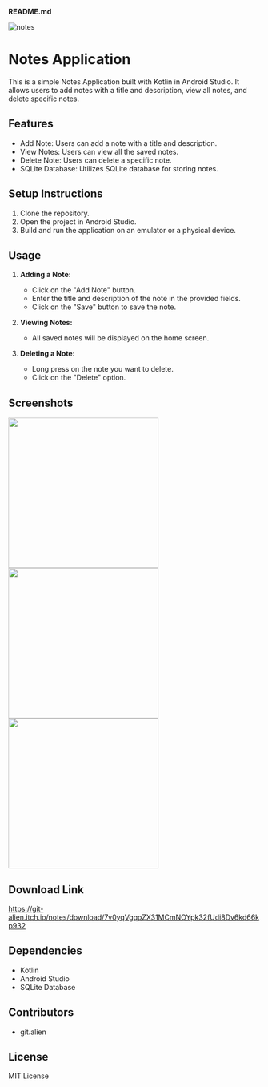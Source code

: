 **README.md**

![notes](https://github.com/Vishal8700/Notes-App/assets/97828106/1698937d-fc5b-4ea4-bb3d-041cfd3a3470)

# Notes Application

This is a simple Notes Application built with Kotlin in Android Studio. It allows users to add notes with a title and description, view all notes, and delete specific notes.

## Features
- Add Note: Users can add a note with a title and description.
- View Notes: Users can view all the saved notes.
- Delete Note: Users can delete a specific note.
- SQLite Database: Utilizes SQLite database for storing notes.

## Setup Instructions
1. Clone the repository.
2. Open the project in Android Studio.
3. Build and run the application on an emulator or a physical device.

## Usage
1. **Adding a Note:**
   - Click on the "Add Note" button.
   - Enter the title and description of the note in the provided fields.
   - Click on the "Save" button to save the note.

2. **Viewing Notes:**
   - All saved notes will be displayed on the home screen.

3. **Deleting a Note:**
   - Long press on the note you want to delete.
   - Click on the "Delete" option.
  
## Screenshots
<img src="https://github.com/Vishal8700/Notes-App/assets/97828106/8a428d66-58ff-4a82-95ea-c275462497ec" width="300">
<img src="https://github.com/Vishal8700/Notes-App/assets/97828106/dd6019d8-d6d1-41cd-80db-1c4153b1709f" width="300">
<img src="https://github.com/Vishal8700/Notes-App/assets/97828106/5d2aad02-3391-4290-bec1-7a6dab13aefd" width="300">


## Download Link 

https://git-alien.itch.io/notes/download/7v0yqVgqoZX31MCmNOYpk32fUdi8Dv6kd66kp932

## Dependencies
- Kotlin
- Android Studio
- SQLite Database

## Contributors
- git.alien

## License
MIT License
